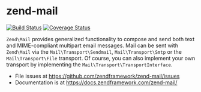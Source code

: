 # zend-mail

[![Build Status](https://secure.travis-ci.org/plesk/zend-mail.svg?branch=master)](https://secure.travis-ci.org/plesk/zend-mail)
[![Coverage Status](https://coveralls.io/repos/github/plesk/zend-mail/badge.svg?branch=master)](https://coveralls.io/github/plesk/zend-mail?branch=master)

`Zend\Mail` provides generalized functionality to compose and send both text and
MIME-compliant multipart email messages. Mail can be sent with `Zend\Mail` via
the `Mail\Transport\Sendmail`, `Mail\Transport\Smtp` or the `Mail\Transport\File`
transport. Of course, you can also implement your own transport by implementing
the `Mail\Transport\TransportInterface`.

- File issues at https://github.com/zendframework/zend-mail/issues
- Documentation is at https://docs.zendframework.com/zend-mail/
